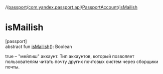 //[passport](../../../index.md)/[com.yandex.passport.api](../index.md)/[PassportAccount](index.md)/[isMailish](is-mailish.md)

# isMailish

[passport]\
abstract fun [isMailish](is-mailish.md)(): Boolean

true – &quot;мейлиш&quot; аккаунт. Тип аккаунтов, который позволяет пользователям читать почту других почтовых систем через сборщики почты.
